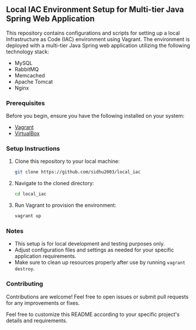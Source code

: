 ## Local IAC Environment Setup for Multi-tier Java Spring Web Application

This repository contains configurations and scripts for setting up a local Infrastructure as Code (IAC) environment using Vagrant. The environment is deployed with a multi-tier Java Spring web application utilizing the following technology stack:

- MySQL
- RabbitMQ
- Memcached
- Apache Tomcat
- Nginx

### Prerequisites

Before you begin, ensure you have the following installed on your system:

- [Vagrant](https://www.vagrantup.com/downloads)
- [VirtualBox](https://www.virtualbox.org/wiki/Downloads)

### Setup Instructions

1. Clone this repository to your local machine:

    ```bash
    git clone https://github.com/sidhu2003/local_iac
    ```

2. Navigate to the cloned directory:

    ```bash
    cd local_iac
    ```

3. Run Vagrant to provision the environment:

    ```bash
    vagrant up
    ```


### Notes

- This setup is for local development and testing purposes only.
- Adjust configuration files and settings as needed for your specific application requirements.
- Make sure to clean up resources properly after use by running `vagrant destroy`.

### Contributing

Contributions are welcome! Feel free to open issues or submit pull requests for any improvements or fixes.


Feel free to customize this README according to your specific project's details and requirements.

